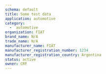 ```yaml
---
schema: default
title: Some test data
application: automotive
category:
  -  automotive
organization: FIAT
brand_name: N/A
trade_name: N/A
manufacturer_name: FIAT
manufacturer_registration_number: 1234
manufacturer_registration_country: Argentina
status: active
owner: CRF
---
```

